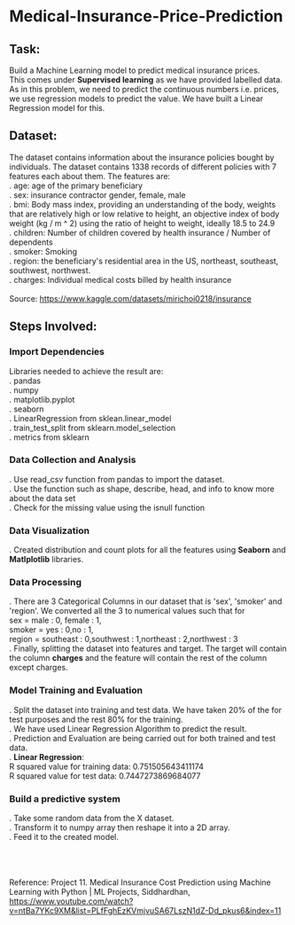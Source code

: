 # Medical-Insurance-Price-Prediction
## Task:
Build a Machine Learning model to predict medical insurance prices.</br> This comes under **Supervised learning** as we have provided labelled data. As in this problem, we need to predict the continuous numbers i.e. prices, we use regression models to predict the value. We have built a Linear Regression model for this.

## Dataset:
The dataset contains information about the insurance policies bought by individuals. The dataset contains 1338 records of different policies with 7 features each about them. The features are:</br>
. age: age of the primary beneficiary</br>
. sex: insurance contractor gender, female, male</br>
. bmi: Body mass index, providing an understanding of the body, weights that are relatively high or low relative to height, an objective index of body weight (kg / m ^ 2) using the ratio of height to weight, ideally 18.5 to 24.9</br>
. children: Number of children covered by health insurance / Number of dependents</br>
. smoker: Smoking</br>
. region: the beneficiary's residential area in the US, northeast, southeast, southwest, northwest.</br>
. charges: Individual medical costs billed by health insurance</br></br>
Source: https://www.kaggle.com/datasets/mirichoi0218/insurance
## Steps Involved:
### Import Dependencies
Libraries needed to achieve the result are: </br>
. pandas</br>
. numpy</br>
. matplotlib.pyplot</br>
. seaborn</br>
. LinearRegression from sklean.linear_model</br>
. train_test_split from sklearn.model_selection</br>
. metrics from sklearn</br>
### Data Collection and Analysis
. Use read_csv function from pandas to import the dataset.</br>
. Use the function such as shape, describe, head, and info to know more about the data set</br>
. Check for the missing value using the isnull function</br>
### Data Visualization
. Created distribution and count plots for all the features using **Seaborn** and **Matlplotlib** libraries.
### Data Processing
. There are 3 Categorical Columns in our dataset that is 'sex', 'smoker' and 'region'. We converted all the 3 to numerical values such that for </br>
sex = male : 0, female : 1,</br>
smoker = yes : 0,no : 1, </br>
region = southeast : 0,southwest : 1,northeast : 2,northwest : 3</br>
. Finally, splitting the dataset into features and target. The target will contain the column **charges** and the feature will contain the rest of the column except charges.
### Model Training and Evaluation 
. Split the dataset into training and test data. We have taken 20% of the for test purposes and the rest 80% for the training.</br>
. We have used Linear Regression Algorithm to predict the result. </br>
. Prediction and Evaluation are being carried out for both trained and test data.</br>
. **Linear Regression**: </br>
R squared value for training data:  0.751505643411174 </br>
R squared value for test data:  0.7447273869684077</br>

### Build a predictive system
. Take some random data from the X dataset.</br>
. Transform it to numpy array then reshape it into a 2D array.</br>
. Feed it to the created model.</br></br></br></br>

Reference: Project 11. Medical Insurance Cost Prediction using Machine Learning with Python | ML Projects, Siddhardhan, https://www.youtube.com/watch?v=ntBa7YKc9XM&list=PLfFghEzKVmjvuSA67LszN1dZ-Dd_pkus6&index=11

